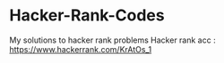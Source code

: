 # Hacker-Rank-Codes
My solutions to hacker rank problems 
Hacker rank acc : https://www.hackerrank.com/KrAtOs_1
